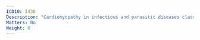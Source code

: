 ```yaml
---
ICD10: I430
Description: "Cardiomyopathy in infectious and parasitic diseases classified elsewhere"
Matters: No
Weight: 0
---
```


